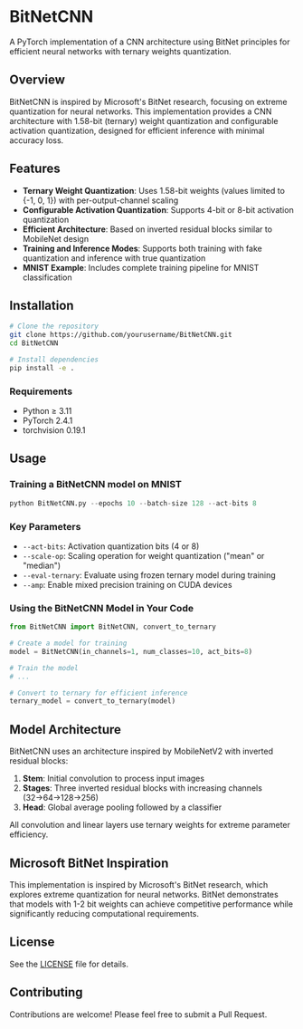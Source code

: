 # BitNetCNN

A PyTorch implementation of a CNN architecture using BitNet principles for efficient neural networks with ternary weights quantization.

## Overview

BitNetCNN is inspired by Microsoft's BitNet research, focusing on extreme quantization for neural networks. This implementation provides a CNN architecture with 1.58-bit (ternary) weight quantization and configurable activation quantization, designed for efficient inference with minimal accuracy loss.

## Features

- **Ternary Weight Quantization**: Uses 1.58-bit weights (values limited to {-1, 0, 1}) with per-output-channel scaling
- **Configurable Activation Quantization**: Supports 4-bit or 8-bit activation quantization
- **Efficient Architecture**: Based on inverted residual blocks similar to MobileNet design
- **Training and Inference Modes**: Supports both training with fake quantization and inference with true quantization
- **MNIST Example**: Includes complete training pipeline for MNIST classification

## Installation

```bash
# Clone the repository
git clone https://github.com/yourusername/BitNetCNN.git
cd BitNetCNN

# Install dependencies
pip install -e .
```

### Requirements

- Python ≥ 3.11
- PyTorch 2.4.1
- torchvision 0.19.1

## Usage

### Training a BitNetCNN model on MNIST

```python
python BitNetCNN.py --epochs 10 --batch-size 128 --act-bits 8
```

### Key Parameters

- `--act-bits`: Activation quantization bits (4 or 8)
- `--scale-op`: Scaling operation for weight quantization ("mean" or "median")
- `--eval-ternary`: Evaluate using frozen ternary model during training
- `--amp`: Enable mixed precision training on CUDA devices

### Using the BitNetCNN Model in Your Code

```python
from BitNetCNN import BitNetCNN, convert_to_ternary

# Create a model for training
model = BitNetCNN(in_channels=1, num_classes=10, act_bits=8)

# Train the model
# ...

# Convert to ternary for efficient inference
ternary_model = convert_to_ternary(model)
```

## Model Architecture

BitNetCNN uses an architecture inspired by MobileNetV2 with inverted residual blocks:

1. **Stem**: Initial convolution to process input images
2. **Stages**: Three inverted residual blocks with increasing channels (32→64→128→256)
3. **Head**: Global average pooling followed by a classifier

All convolution and linear layers use ternary weights for extreme parameter efficiency.

## Microsoft BitNet Inspiration

This implementation is inspired by Microsoft's BitNet research, which explores extreme quantization for neural networks. BitNet demonstrates that models with 1-2 bit weights can achieve competitive performance while significantly reducing computational requirements.

## License

See the [LICENSE](LICENSE) file for details.

## Contributing

Contributions are welcome! Please feel free to submit a Pull Request.
